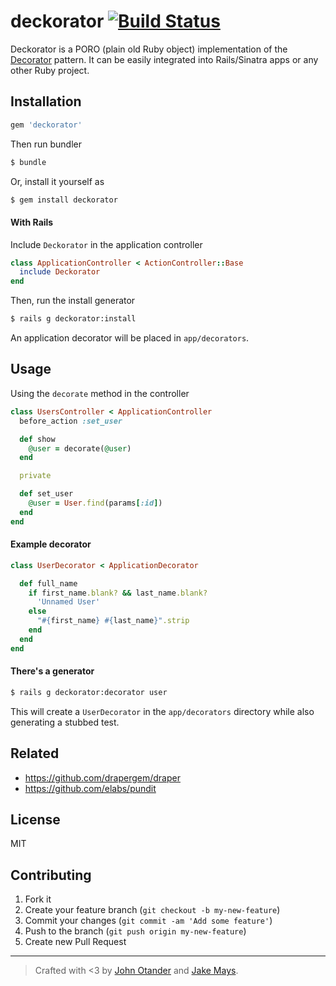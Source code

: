 # deckorator [![Build Status](https://travis-ci.org/johnotander/deckorator.svg?branch=master)](https://travis-ci.org/johnotander/deckorator)

Deckorator is a PORO (plain old Ruby object) implementation of the [Decorator](https://en.wikipedia.org/wiki/Decorator_pattern) pattern.
It can be easily integrated into Rails/Sinatra apps or any other Ruby project.

## Installation

```ruby
gem 'deckorator'
```

Then run bundler

```sh
$ bundle
```

Or, install it yourself as

```sh
$ gem install deckorator
```

#### With Rails

Include `Deckorator` in the application controller

```rb
class ApplicationController < ActionController::Base
  include Deckorator
end
```

Then, run the install generator

```sh
$ rails g deckorator:install
```

An application decorator will be placed in `app/decorators`.

## Usage

Using the `decorate` method in the controller

```rb
class UsersController < ApplicationController
  before_action :set_user

  def show
    @user = decorate(@user)
  end

  private

  def set_user
    @user = User.find(params[:id])
  end
end
```

#### Example decorator

```rb
class UserDecorator < ApplicationDecorator

  def full_name
    if first_name.blank? && last_name.blank?
      'Unnamed User'
    else
      "#{first_name} #{last_name}".strip
    end
  end
end
```

#### There's a generator

```sh
$ rails g deckorator:decorator user
```

This will create a `UserDecorator` in the `app/decorators` directory while also generating a stubbed test.

## Related

* <https://github.com/drapergem/draper>
* <https://github.com/elabs/pundit>

## License

MIT

## Contributing

1. Fork it
2. Create your feature branch (`git checkout -b my-new-feature`)
3. Commit your changes (`git commit -am 'Add some feature'`)
4. Push to the branch (`git push origin my-new-feature`)
5. Create new Pull Request

***

> Crafted with <3 by [John Otander](https://twitter.com/4lpine) and [Jake Mays](https://github.com/bravely).
